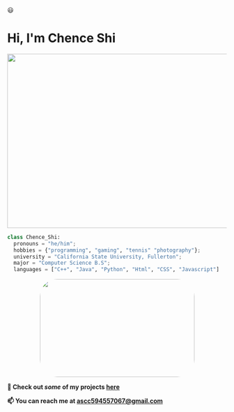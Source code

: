 :smiley:
<h1> Hi, I'm Chence Shi </h1>

<p align="center">
<img src = https://images.pexels.com/photos/3785930/pexels-photo-3785930.jpeg?auto=compress&cs=tinysrgb&w=1260&h=750&dpr=2 width="600" height="400"/>
</p>

```python
class Chence_Shi:
  pronouns = "he/him";
  hobbies = {"programming", "gaming", "tennis" "photography"};
  university = "California State University, Fullerton";
  major = "Computer Science B.S";
  languages = ["C++", "Java", "Python", "Html", "CSS", "Javascript"]

```
<!--
<p align = "center">
<img width="485" height="225" src="https://github-readme-stats.vercel.app/api?username=fLexsooP&count_private=true&show_icons=true&include_all_commits=true&hide=stars&theme=material-palenight" style="border-radius:40px;">
</p>
-->
<p align = "center">
<img width="355" height="225" src="https://github-readme-stats.vercel.app/api/top-langs/?username=fLexsooP&theme=material-palenight&layout=compact&exclude_repo=settings" style="border-radius:40px;">
</p>
<p align="left">

<b> 💼 Check out <em>some</em> of my projects [here](https://github.com/fLexsooP?tab=repositories) </b>

<b> 📫 You can reach me at <a href = "mailto: ascc594557067@gmail.com"> ascc594557067@gmail.com </a> </b>

<!--
**fLexsooP/fLexsooP** is a ✨ _special_ ✨ repository because its `README.md` (this file) appears on your GitHub profile.

Here are some ideas to get you started:

- 🔭 I’m currently working on ...
- 🌱 I’m currently learning ...
- 👯 I’m looking to collaborate on ...
- 🤔 I’m looking for help with ...
- 💬 Ask me about ...
- 📫 How to reach me: ...
- 😄 Pronouns: ...
- ⚡ Fun fact: ...
-->
